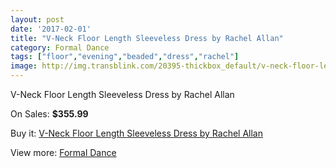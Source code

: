 ```yaml
---
layout: post
date: '2017-02-01'
title: "V-Neck Floor Length Sleeveless Dress by Rachel Allan"
category: Formal Dance
tags: ["floor","evening","beaded","dress","rachel"]
image: http://img.transblink.com/20395-thickbox_default/v-neck-floor-length-sleeveless-dress-by-rachel-allan.jpg
---
```

V-Neck Floor Length Sleeveless Dress by Rachel Allan

On Sales: **$355.99**
<a href="https://www.transblink.com/en/formal-dance/6438-v-neck-floor-length-sleeveless-dress-by-rachel-allan.html"><amp-img layout="responsive" width="600" height="600" src="//img.transblink.com/20395-thickbox_default/v-neck-floor-length-sleeveless-dress-by-rachel-allan.jpg" alt="V-Neck Floor Length Sleeveless Dress by Rachel Allan 0" /></a>
<a href="https://www.transblink.com/en/formal-dance/6438-v-neck-floor-length-sleeveless-dress-by-rachel-allan.html"><amp-img layout="responsive" width="600" height="600" src="//img.transblink.com/20397-thickbox_default/v-neck-floor-length-sleeveless-dress-by-rachel-allan.jpg" alt="V-Neck Floor Length Sleeveless Dress by Rachel Allan 1" /></a>
<a href="https://www.transblink.com/en/formal-dance/6438-v-neck-floor-length-sleeveless-dress-by-rachel-allan.html"><amp-img layout="responsive" width="600" height="600" src="//img.transblink.com/20396-thickbox_default/v-neck-floor-length-sleeveless-dress-by-rachel-allan.jpg" alt="V-Neck Floor Length Sleeveless Dress by Rachel Allan 2" /></a>

Buy it: [V-Neck Floor Length Sleeveless Dress by Rachel Allan](https://www.transblink.com/en/formal-dance/6438-v-neck-floor-length-sleeveless-dress-by-rachel-allan.html "V-Neck Floor Length Sleeveless Dress by Rachel Allan")

View more: [Formal Dance](https://www.transblink.com/en/6-formal-dance "Formal Dance")